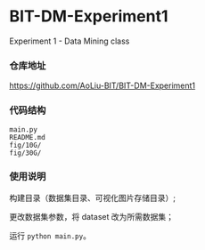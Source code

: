 # BIT-DM-Experiment1
Experiment 1 - Data Mining class


### 仓库地址
https://github.com/AoLiu-BIT/BIT-DM-Experiment1

### 代码结构

```
main.py
README.md
fig/10G/
fig/30G/
```


### 使用说明

构建目录（数据集目录、可视化图片存储目录）;

更改数据集参数，将 dataset 改为所需数据集；

运行 `python main.py`。

